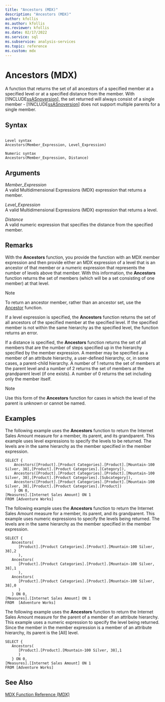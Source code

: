 ```yaml
---
title: "Ancestors (MDX)"
description: "Ancestors (MDX)"
author: kfollis
ms.author: kfollis
ms.reviewer: kfollis
ms.date: 02/17/2022
ms.service: sql
ms.subservice: analysis-services
ms.topic: reference
ms.custom: mdx
---
```

# Ancestors (MDX)


  A function that returns the set of all ancestors of a specified member at a specified level or at a specified distance from the member. With [!INCLUDE[ssASnoversion](../includes/ssasnoversion-md.md)], the set returned will always consist of a single member - [!INCLUDE[ssASnoversion](../includes/ssasnoversion-md.md)] does not support multiple parents for a single member.  
  
## Syntax  
  
```  
  
Level syntax  
Ancestors(Member_Expression, Level_Expression)  
  
Numeric syntax  
Ancestors(Member_Expression, Distance)  
```  
  
## Arguments  
 *Member_Expression*  
 A valid Multidimensional Expressions (MDX) expression that returns a member.  
  
 *Level_Expression*  
 A valid Multidimensional Expressions (MDX) expression that returns a level.  
  
 *Distance*  
 A valid numeric expression that specifies the distance from the specified member.  
  
## Remarks  
 With the **Ancestors** function, you provide the function with an MDX member expression and then provide either an MDX expression of a level that is an ancestor of that member or a numeric expression that represents the number of levels above that member. With this information, the **Ancestors** function returns the set of members (which will be a set consisting of one member) at that level.  
  
> [!NOTE]  
>  To return an ancestor member, rather than an ancestor set, use the [Ancestor](../mdx/ancestor-mdx.md) function.  
  
 If a level expression is specified, the **Ancestors** function returns the set of all ancestors of the specified member at the specified level. If the specified member is not within the same hierarchy as the specified level, the function returns an error.  
  
 If a distance is specified, the **Ancestors** function returns the set of all members that are the number of steps specified up in the hierarchy specified by the member expression. A member may be specified as a member of an attribute hierarchy, a user-defined hierarchy, or, in some cases, a parent-child hierarchy. A number of 1 returns the set of members at the parent level and a number of 2 returns the set of members at the grandparent level (if one exists). A number of 0 returns the set including only the member itself.  
  
> [!NOTE]  
>  Use this form of the **Ancestors** function for cases in which the level of the parent is unknown or cannot be named.  
  
## Examples  
 The following example uses the **Ancestors** function to return the Internet Sales Amount measure for a member, its parent, and its grandparent. This example uses level expressions to specify the levels to be returned. The levels are in the same hierarchy as the member specified in the member expression.  
  
```  
SELECT {  
    Ancestors([Product].[Product Categories].[Product].[Mountain-100 Silver, 38],[Product].[Product Categories].[Category]),  
    Ancestors([Product].[Product Categories].[Product].[Mountain-100 Silver, 38],[Product].[Product Categories].[Subcategory]),  
    Ancestors([Product].[Product Categories].[Product].[Mountain-100 Silver, 38],[Product].[Product Categories].[Product])  
    } ON 0,  
[Measures].[Internet Sales Amount] ON 1  
FROM [Adventure Works]  
```  
  
 The following example uses the **Ancestors** function to return the Internet Sales Amount measure for a member, its parent, and its grandparent. This example uses numeric expressions to specify the levels being returned. The levels are in the same hierarchy as the member specified in the member expression.  
  
```  
SELECT {  
   Ancestors(  
      [Product].[Product Categories].[Product].[Mountain-100 Silver, 38],2  
      ),  
   Ancestors(  
      [Product].[Product Categories].[Product].[Mountain-100 Silver, 38],1  
      ),  
   Ancestors(  
      [Product].[Product Categories].[Product].[Mountain-100 Silver, 38],0  
      )  
   } ON 0,  
[Measures].[Internet Sales Amount] ON 1  
FROM  [Adventure Works]  
```  
  
 The following example uses the **Ancestors** function to return the Internet Sales Amount measure for the parent of a member of an attribute hierarchy. This example uses a numeric expression to specify the level being returned. Since the member in the member expression is a member of an attribute hierarchy, its parent is the [All] level.  
  
```  
SELECT {  
   Ancestors(  
      [Product].[Product].[Mountain-100 Silver, 38],1  
      )  
   } ON 0,  
[Measures].[Internet Sales Amount] ON 1  
FROM [Adventure Works]  
```  
  
## See Also  
 [MDX Function Reference &#40;MDX&#41;](../mdx/mdx-function-reference-mdx.md)  
  
  
